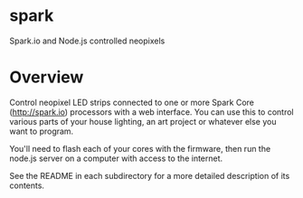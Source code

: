 spark
=====
Spark.io and Node.js controlled neopixels

Overview
========
Control neopixel LED strips connected to one or more Spark Core (http://spark.io) processors with a web interface.  You can use this to control various parts of your house lighting, an art project or whatever else you want to program.

You'll need to flash each of your cores with the firmware, then run the node.js server on a computer with access to the internet.  

See the README in each subdirectory for a more detailed description of its contents.